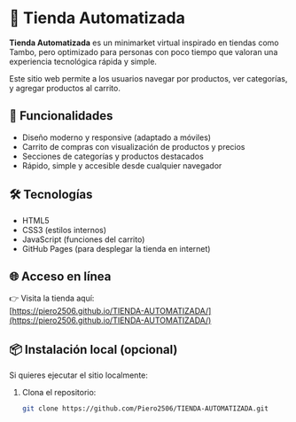 # 🛒 Tienda Automatizada

**Tienda Automatizada** es un minimarket virtual inspirado en tiendas como Tambo, pero optimizado para personas con poco tiempo que valoran una experiencia tecnológica rápida y simple.

Este sitio web permite a los usuarios navegar por productos, ver categorías, y agregar productos al carrito.

## 🚀 Funcionalidades

- Diseño moderno y responsive (adaptado a móviles)
- Carrito de compras con visualización de productos y precios
- Secciones de categorías y productos destacados
- Rápido, simple y accesible desde cualquier navegador

## 🛠️ Tecnologías

- HTML5
- CSS3 (estilos internos)
- JavaScript (funciones del carrito)
- GitHub Pages (para desplegar la tienda en internet)

## 🌐 Acceso en línea

👉 Visita la tienda aquí:  
[https://piero2506.github.io/TIENDA-AUTOMATIZADA/](https://piero2506.github.io/TIENDA-AUTOMATIZADA/)

## 📦 Instalación local (opcional)

Si quieres ejecutar el sitio localmente:

1. Clona el repositorio:
   ```bash
   git clone https://github.com/Piero2506/TIENDA-AUTOMATIZADA.git

